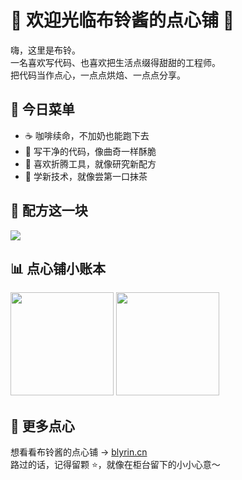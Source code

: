 # 🧁 欢迎光临布铃酱的点心铺 🍰

嗨，这里是布铃。  
一名喜欢写代码、也喜欢把生活点缀得甜甜的工程师。  
把代码当作点心，一点点烘焙、一点点分享。  

## 🍩 今日菜单  

- ☕ 咖啡续命，不加奶也能跑下去  
- 🍪 写干净的代码，像曲奇一样酥脆  
- 🍫 喜欢折腾工具，就像研究新配方  
- 🍵 学新技术，就像尝第一口抹茶  

## 🎀 配方这一块  

<p align="left">
  <img src="https://skillicons.dev/icons?i=java,go,rust,js,ts,vue,postgres,docker,linux" />
</p>

## 📊 点心铺小账本  

<p align="left">
  <img src="https://github-readme-stats.vercel.app/api?username=blyrin&show_icons=true&theme=tokyonight" height="165" />
  <img src="https://github-readme-stats.vercel.app/api/top-langs/?username=blyrin&layout=compact&theme=tokyonight" height="165" />
</p>

## 🌸 更多点心  

想看看布铃酱的点心铺 → [blyrin.cn](https://blyrin.cn/)  
路过的话，记得留颗 ⭐，就像在柜台留下的小小心意～  
